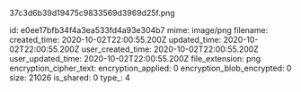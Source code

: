 37c3d6b39d19475c9833569d3969d25f.png

id: e0ee17bfb34f4a3ea533fd4a93e304b7
mime: image/png
filename: 
created_time: 2020-10-02T22:00:55.200Z
updated_time: 2020-10-02T22:00:55.200Z
user_created_time: 2020-10-02T22:00:55.200Z
user_updated_time: 2020-10-02T22:00:55.200Z
file_extension: png
encryption_cipher_text: 
encryption_applied: 0
encryption_blob_encrypted: 0
size: 21026
is_shared: 0
type_: 4